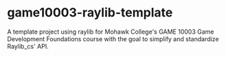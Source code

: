 # game10003-raylib-template
A template project using raylib for Mohawk College's GAME 10003 Game Development Foundations course with the goal to simplify and standardize Raylib_cs' API.
